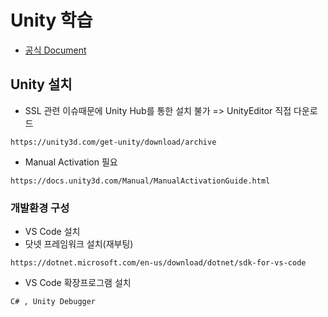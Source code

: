 # Unity 학습
* [공식 Document](https://docs.unity3d.com/kr/2018.4/Manual/UnityBasics.html) 

## Unity 설치
* SSL 관련 이슈때문에 Unity Hub를 통한 설치 불가 => UnityEditor 직접 다운로드
``` 
https://unity3d.com/get-unity/download/archive
```

* Manual Activation 필요
```
https://docs.unity3d.com/Manual/ManualActivationGuide.html
```

### 개발환경 구성
* VS Code 설치
* 닷넷 프레임워크 설치(재부팅)
```
https://dotnet.microsoft.com/en-us/download/dotnet/sdk-for-vs-code
```
* VS Code 확장프로그램 설치
```
C# , Unity Debugger
```

